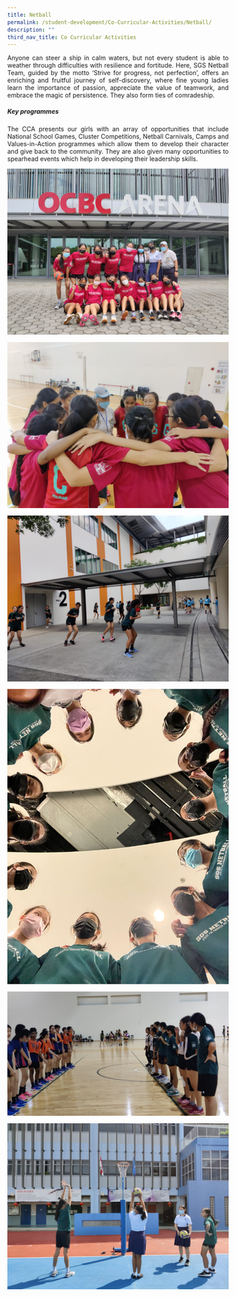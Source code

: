 ```yaml
---
title: Netball
permalink: /student-development/Co-Curricular-Activities/Netball/
description: ""
third_nav_title: Co Curricular Activities
---
```

<p style="text-align: justify;"> Anyone can steer a ship in calm waters, but not every student is able to weather through difficulties with resilience and fortitude. Here, SGS Netball Team, guided by the motto ‘Strive for progress, not perfection’, offers an enriching and fruitful journey of self-discovery, where fine young ladies learn the importance of passion, appreciate the value of teamwork, and embrace the magic of persistence. They also form ties of comradeship.
	


##### **Key programmes**
	

<p style="text-align: justify;"> The CCA presents our girls with an array of opportunities that include National School Games, Cluster Competitions, Netball Carnivals, Camps and Values-in-Action programmes which allow them to develop their character and give back to the community. They are also given many opportunities to spearhead events which help in developing their leadership skills. </p>



![](/images/CCA%20Netball/Netball%20-%20B%20Division%20National%20School%20Games%202022%201.jpeg)



![](/images/CCA%20Netball/Netball%20-%20B%20Division%20National%20School%20Games%202022%202.jpeg)



![](/images/CCA%20Netball/Netball%20-%20B%20Division%20National%20School%20Games%202022%203.jpeg)



![](/images/CCA%20Netball/Netball%20-%20B%20Division%20National%20School%20Games%202022%204.jpeg)



![](/images/CCA%20Netball/Netball%20-%20C%20Division%20National%20School%20Games%202022.jpeg)



![](/images/CCA%20Netball/Netball%201.jpeg)


